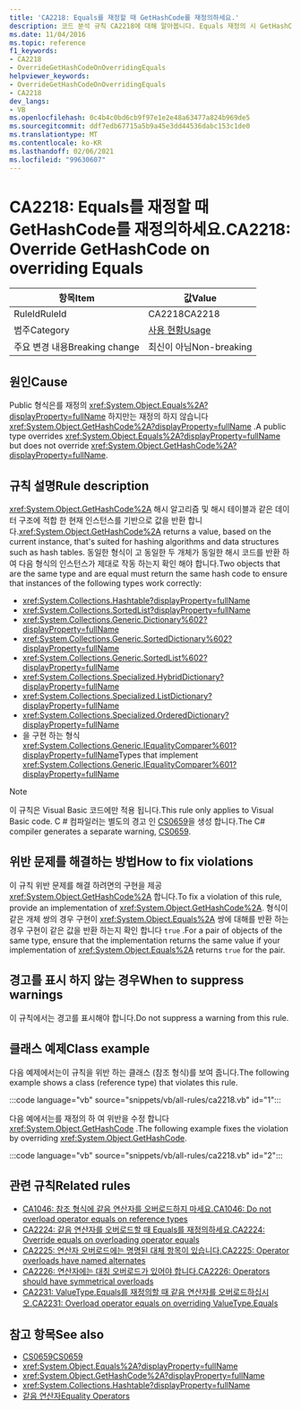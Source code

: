 ```yaml
---
title: 'CA2218: Equals를 재정할 때 GetHashCode를 재정의하세요.'
description: 코드 분석 규칙 CA2218에 대해 알아봅니다. Equals 재정의 시 GetHashCode 재정의
ms.date: 11/04/2016
ms.topic: reference
f1_keywords:
- CA2218
- OverrideGetHashCodeOnOverridingEquals
helpviewer_keywords:
- OverrideGetHashCodeOnOverridingEquals
- CA2218
dev_langs:
- VB
ms.openlocfilehash: 0c4b4c0bd6cb9f97e1e2e48a63477a824b969de5
ms.sourcegitcommit: ddf7edb67715a5b9a45e3dd44536dabc153c1de0
ms.translationtype: MT
ms.contentlocale: ko-KR
ms.lasthandoff: 02/06/2021
ms.locfileid: "99630607"
---
```

# <a name="ca2218-override-gethashcode-on-overriding-equals"></a><span data-ttu-id="7857a-103">CA2218: Equals를 재정할 때 GetHashCode를 재정의하세요.</span><span class="sxs-lookup"><span data-stu-id="7857a-103">CA2218: Override GetHashCode on overriding Equals</span></span>

|<span data-ttu-id="7857a-104">항목</span><span class="sxs-lookup"><span data-stu-id="7857a-104">Item</span></span>|<span data-ttu-id="7857a-105">값</span><span class="sxs-lookup"><span data-stu-id="7857a-105">Value</span></span>|
|-|-|
|<span data-ttu-id="7857a-106">RuleId</span><span class="sxs-lookup"><span data-stu-id="7857a-106">RuleId</span></span>|<span data-ttu-id="7857a-107">CA2218</span><span class="sxs-lookup"><span data-stu-id="7857a-107">CA2218</span></span>|
|<span data-ttu-id="7857a-108">범주</span><span class="sxs-lookup"><span data-stu-id="7857a-108">Category</span></span>|[<span data-ttu-id="7857a-109">사용 현황</span><span class="sxs-lookup"><span data-stu-id="7857a-109">Usage</span></span>](usage-warnings.md)|
|<span data-ttu-id="7857a-110">주요 변경 내용</span><span class="sxs-lookup"><span data-stu-id="7857a-110">Breaking change</span></span>|<span data-ttu-id="7857a-111">최신이 아님</span><span class="sxs-lookup"><span data-stu-id="7857a-111">Non-breaking</span></span>|

## <a name="cause"></a><span data-ttu-id="7857a-112">원인</span><span class="sxs-lookup"><span data-stu-id="7857a-112">Cause</span></span>

<span data-ttu-id="7857a-113">Public 형식은를 재정의 <xref:System.Object.Equals%2A?displayProperty=fullName> 하지만는 재정의 하지 않습니다 <xref:System.Object.GetHashCode%2A?displayProperty=fullName> .</span><span class="sxs-lookup"><span data-stu-id="7857a-113">A public type overrides <xref:System.Object.Equals%2A?displayProperty=fullName> but does not override <xref:System.Object.GetHashCode%2A?displayProperty=fullName>.</span></span>

## <a name="rule-description"></a><span data-ttu-id="7857a-114">규칙 설명</span><span class="sxs-lookup"><span data-stu-id="7857a-114">Rule description</span></span>

<span data-ttu-id="7857a-115"><xref:System.Object.GetHashCode%2A> 해시 알고리즘 및 해시 테이블과 같은 데이터 구조에 적합 한 현재 인스턴스를 기반으로 값을 반환 합니다.</span><span class="sxs-lookup"><span data-stu-id="7857a-115"><xref:System.Object.GetHashCode%2A> returns a value, based on the current instance, that's suited for hashing algorithms and data structures such as hash tables.</span></span> <span data-ttu-id="7857a-116">동일한 형식이 고 동일한 두 개체가 동일한 해시 코드를 반환 하 여 다음 형식의 인스턴스가 제대로 작동 하는지 확인 해야 합니다.</span><span class="sxs-lookup"><span data-stu-id="7857a-116">Two objects that are the same type and are equal must return the same hash code to ensure that instances of the following types work correctly:</span></span>

- <xref:System.Collections.Hashtable?displayProperty=fullName>
- <xref:System.Collections.SortedList?displayProperty=fullName>
- <xref:System.Collections.Generic.Dictionary%602?displayProperty=fullName>
- <xref:System.Collections.Generic.SortedDictionary%602?displayProperty=fullName>
- <xref:System.Collections.Generic.SortedList%602?displayProperty=fullName>
- <xref:System.Collections.Specialized.HybridDictionary?displayProperty=fullName>
- <xref:System.Collections.Specialized.ListDictionary?displayProperty=fullName>
- <xref:System.Collections.Specialized.OrderedDictionary?displayProperty=fullName>
- <span data-ttu-id="7857a-117">을 구현 하는 형식 <xref:System.Collections.Generic.IEqualityComparer%601?displayProperty=fullName></span><span class="sxs-lookup"><span data-stu-id="7857a-117">Types that implement <xref:System.Collections.Generic.IEqualityComparer%601?displayProperty=fullName></span></span>

> [!NOTE]
> <span data-ttu-id="7857a-118">이 규칙은 Visual Basic 코드에만 적용 됩니다.</span><span class="sxs-lookup"><span data-stu-id="7857a-118">This rule only applies to Visual Basic code.</span></span> <span data-ttu-id="7857a-119">C # 컴파일러는 별도의 경고 인 [CS0659](../../../csharp/misc/cs0659.md)을 생성 합니다.</span><span class="sxs-lookup"><span data-stu-id="7857a-119">The C# compiler generates a separate warning, [CS0659](../../../csharp/misc/cs0659.md).</span></span>

## <a name="how-to-fix-violations"></a><span data-ttu-id="7857a-120">위반 문제를 해결하는 방법</span><span class="sxs-lookup"><span data-stu-id="7857a-120">How to fix violations</span></span>

<span data-ttu-id="7857a-121">이 규칙 위반 문제를 해결 하려면의 구현을 제공 <xref:System.Object.GetHashCode%2A> 합니다.</span><span class="sxs-lookup"><span data-stu-id="7857a-121">To fix a violation of this rule, provide an implementation of <xref:System.Object.GetHashCode%2A>.</span></span> <span data-ttu-id="7857a-122">형식이 같은 개체 쌍의 경우 구현이 <xref:System.Object.Equals%2A> 쌍에 대해를 반환 하는 경우 구현이 같은 값을 반환 하는지 확인 합니다 `true` .</span><span class="sxs-lookup"><span data-stu-id="7857a-122">For a pair of objects of the same type, ensure that the implementation returns the same value if your implementation of <xref:System.Object.Equals%2A> returns `true` for the pair.</span></span>

## <a name="when-to-suppress-warnings"></a><span data-ttu-id="7857a-123">경고를 표시 하지 않는 경우</span><span class="sxs-lookup"><span data-stu-id="7857a-123">When to suppress warnings</span></span>

<span data-ttu-id="7857a-124">이 규칙에서는 경고를 표시해야 합니다.</span><span class="sxs-lookup"><span data-stu-id="7857a-124">Do not suppress a warning from this rule.</span></span>

## <a name="class-example"></a><span data-ttu-id="7857a-125">클래스 예제</span><span class="sxs-lookup"><span data-stu-id="7857a-125">Class example</span></span>

<span data-ttu-id="7857a-126">다음 예제에서는이 규칙을 위반 하는 클래스 (참조 형식)를 보여 줍니다.</span><span class="sxs-lookup"><span data-stu-id="7857a-126">The following example shows a class (reference type) that violates this rule.</span></span>

:::code language="vb" source="snippets/vb/all-rules/ca2218.vb" id="1":::

<span data-ttu-id="7857a-127">다음 예에서는를 재정의 하 여 위반을 수정 합니다 <xref:System.Object.GetHashCode> .</span><span class="sxs-lookup"><span data-stu-id="7857a-127">The following example fixes the violation by overriding <xref:System.Object.GetHashCode>.</span></span>

:::code language="vb" source="snippets/vb/all-rules/ca2218.vb" id="2":::

## <a name="related-rules"></a><span data-ttu-id="7857a-128">관련 규칙</span><span class="sxs-lookup"><span data-stu-id="7857a-128">Related rules</span></span>

- [<span data-ttu-id="7857a-129">CA1046: 참조 형식에 같음 연산자를 오버로드하지 마세요.</span><span class="sxs-lookup"><span data-stu-id="7857a-129">CA1046: Do not overload operator equals on reference types</span></span>](ca1046.md)
- [<span data-ttu-id="7857a-130">CA2224: 같음 연산자를 오버로드할 때 Equals를 재정의하세요.</span><span class="sxs-lookup"><span data-stu-id="7857a-130">CA2224: Override equals on overloading operator equals</span></span>](ca2224.md)
- [<span data-ttu-id="7857a-131">CA2225: 연산자 오버로드에는 명명된 대체 항목이 있습니다.</span><span class="sxs-lookup"><span data-stu-id="7857a-131">CA2225: Operator overloads have named alternates</span></span>](ca2225.md)
- [<span data-ttu-id="7857a-132">CA2226: 연산자에는 대칭 오버로드가 있어야 합니다.</span><span class="sxs-lookup"><span data-stu-id="7857a-132">CA2226: Operators should have symmetrical overloads</span></span>](ca2226.md)
- [<span data-ttu-id="7857a-133">CA2231: ValueType.Equals를 재정의할 때 같음 연산자를 오버로드하십시오.</span><span class="sxs-lookup"><span data-stu-id="7857a-133">CA2231: Overload operator equals on overriding ValueType.Equals</span></span>](ca2231.md)

## <a name="see-also"></a><span data-ttu-id="7857a-134">참고 항목</span><span class="sxs-lookup"><span data-stu-id="7857a-134">See also</span></span>

- [<span data-ttu-id="7857a-135">CS0659</span><span class="sxs-lookup"><span data-stu-id="7857a-135">CS0659</span></span>](../../../csharp/misc/cs0659.md)
- <xref:System.Object.Equals%2A?displayProperty=fullName>
- <xref:System.Object.GetHashCode%2A?displayProperty=fullName>
- <xref:System.Collections.Hashtable?displayProperty=fullName>
- [<span data-ttu-id="7857a-136">같음 연산자</span><span class="sxs-lookup"><span data-stu-id="7857a-136">Equality Operators</span></span>](../../../standard/design-guidelines/equality-operators.md)
